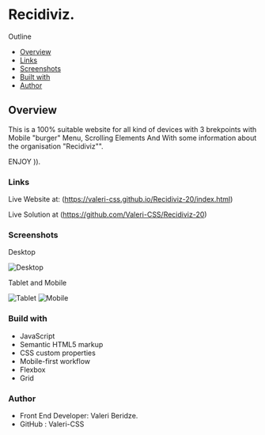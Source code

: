 # Recidiviz.

Outline

- [Overview](#overview)
- [Links](#links)
- [Screenshots](#screenshots)
- [Built with](#built-with)
- [Author](#author)


## Overview
This is a 100% suitable website for all kind of devices with 3 brekpoints with Mobile "burger" Menu, Scrolling Elements And With some information about the organisation "Recidiviz"".  

ENJOY )).

### Links

Live Website at: (https://valeri-css.github.io/Recidiviz-20/index.html)

Live Solution at (https://github.com/Valeri-CSS/Recidiviz-20)

### Screenshots

Desktop 

![Desktop](https://github.com/Valeri-CSS/Recidiviz-20/assets/116646278/246c86a2-2c19-427f-930b-751089b1509c)


Tablet and Mobile

![Tablet](https://github.com/Valeri-CSS/Recidiviz-20/assets/116646278/fa640112-7510-4502-b3fe-c9aba120fbf5)
![Mobile](https://github.com/Valeri-CSS/Recidiviz-20/assets/116646278/b59fabe5-b3b3-475b-84ab-04632d65ff10)



### Build with

- JavaScript
- Semantic HTML5 markup
- CSS custom properties
- Mobile-first workflow
- Flexbox
- Grid

### Author

- Front End Developer: Valeri Beridze.
- GitHub : Valeri-CSS
